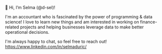 👋 Hi, I’m Selma (@d-sel)!

I'm an accountant who is fascinated by the power of programming & data science!
I love to learn new things and am interested in working on finance-related projects and helping businesses leverage data to make better operational decisions. 

I'm always happy to chat, so feel free to reach out! 
https://www.linkedin.com/in/selmaduric/
